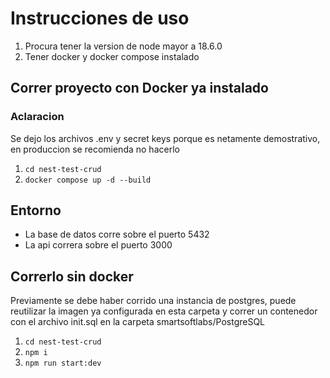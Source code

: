 # Instrucciones de uso

1. Procura tener la version de node mayor a 18.6.0
2. Tener docker y docker compose instalado

## Correr proyecto con Docker ya instalado

### Aclaracion
Se dejo los archivos .env y secret keys porque es netamente demostrativo, en produccion se recomienda no hacerlo

1. ```cd nest-test-crud```
2. ```docker compose up -d --build```

## Entorno

- La base de datos corre sobre el puerto 5432
- La api correra sobre el puerto 3000
  
## Correrlo sin docker

Previamente se debe haber corrido una instancia de postgres, puede reutilizar la imagen ya configurada en esta carpeta y correr un contenedor con el archivo init.sql en la carpeta smartsoftlabs/PostgreSQL

1. ```cd nest-test-crud```
2. ```npm i```
3. ```npm run start:dev```
